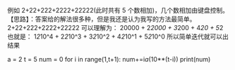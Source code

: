 例如 2+22+222+2222+22222(此时共有 5 个数相加)，几个数相加由键盘控制。
【思路】：答案给的解法很多种，但是我还是认为我写的方法最简单。
2+22+222+2222+22222
可以理解为：
20000 + 2*2000 + 3*200 + 4*20 + 5*2
也就是：
1*2*10^4 + 2*2*10^3 + 3*2*10^2 + 4*2*10^1 + 5*2*10^0
所以简单迭代就可以出结果

a = 2
t = 5
num = 0
for i in range(1,t+1):
num+=i*a*(10**(t-i))
print(num)
